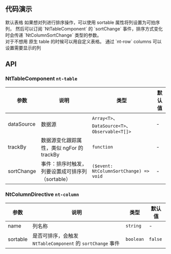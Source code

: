 
## 代码演示

<div class="grid-x grid-margin-x">
  <div class="medium-12 large-6 cell">
    <nt-example>
      <nt-example-showcase>
        <example-table-basic></example-table-basic>
      </nt-example-showcase>
      <nt-example-legend title="基本">默认表格</nt-example-legend>
      <nt-example-code [code]="basicCode"></nt-example-code>
    </nt-example>
    <nt-example>
      <nt-example-showcase>
        <example-table-sort></example-table-sort>
      </nt-example-showcase>
      <nt-example-legend title="可排序表格">
        如果想对列进行排序操作，可以使用 sortable 属性将列设置为可拍序列，
        然后可以订阅 `NtTableComponent` 的 `sortChange` 事件，排序方式变化时会传递 `NtColumnSortChange` 类型的参数。
      </nt-example-legend>
      <nt-example-code [code]="sortCode"></nt-example-code>
    </nt-example>
  </div>
  <div class="medium-12 large-6 cell">
    <nt-example>
      <nt-example-showcase>
        <example-table-alternate></example-table-alternate>
      </nt-example-showcase>
      <nt-example-legend title="自定义表格">对于不想用 原生 table 的时候可以用自定义表格。</nt-example-legend>
      <nt-example-code [code]="alternateCode"></nt-example-code>
    </nt-example>
    <nt-example>
      <nt-example-showcase>
        <example-table-column-visibility></example-table-column-visibility>
      </nt-example-showcase>
      <nt-example-legend title="列可见性">
        通过 `nt-row` columns 可以设置需要显示的列
      </nt-example-legend>
      <nt-example-code [code]="columnVisibilityCode"></nt-example-code>
    </nt-example>
  </div>
</div>

## API

### NtTableComponent `nt-table`

| 参数 | 说明 | 类型 | 默认值 |
| --- | --- | --- | --- |
| dataSource | 数据源 | `Array<T>`、`DataSource<T>`、`Observable<T[]>` | - |
| trackBy | 数据源变化跟踪属性，类似 ngFor 的 trackBy | `function` | - |
| sortChange | 事件：排序时触发，列要设置成可排序列（sortable） | `($event: NtColumnSortChange) => void` | - |

### NtColumnDirective `nt-column`

| 参数 | 说明 | 类型 | 默认值 |
| --- | --- | --- | --- |
| name | 列名称 | `string` | - |
| sortable | 是否可排序，会触发 `NtTableComponent` 的 `sortChange` 事件 | `boolean` | `false` |
